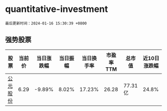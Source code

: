 # quantitative-investment

`最后更新时间：2024-01-16 15:30:39 +0800`

## 强势股票

|股票|当前价|当日涨跌幅|当日振幅|当日换手率|市盈率TTM|总市值|近10日涨跌幅|
|----|----|----|----|----|----|----|----|
|[公元股份](https://xueqiu.com/S/SZ002641)|6.29|-9.89%|8.02%|17.23%|26.28|77.31亿|24.8%|
